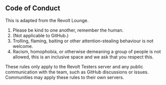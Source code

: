 ## Code of Conduct

This is adapted from the Revolt Lounge.

1. Please be kind to one another, remember the human.
2. (Not applicable to GitHub.)
3. Trolling, flaming, baiting or other attention-stealing behaviour is not welcome.
4. Racism, homophobia, or otherwise demeaning a group of people is not allowed, this is an inclusive space and we ask that you respect this.

These rules only apply to the Revolt Testers server and any public communication with the team, such as GitHub discussions or issues. Communities may apply these rules to their own servers.
